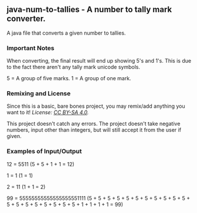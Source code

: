 ## java-num-to-tallies - A number to tally mark converter.
A java file that converts a given number to tallies.

### Important Notes
When converting, the final result will end up showing 5's and 1's. This is due to the fact there aren't any tally mark unicode symbols.

5 = A group of five marks.
1 = A group of one mark.

### Remixing and License
Since this is a basic, bare bones project, you may remix/add anything you want to it! <i>License: <a href="[url](https://creativecommons.org/licenses/by-sa/4.0/)">CC BY-SA 4.0</a>.</i>

This project doesn't catch any errors. The project doesn't take negative numbers, input other than integers, but will still accept it from the user if given.

### Examples of Input/Output
12 = 5511 (5 + 5 + 1 + 1 = 12)

1 = 1 (1 = 1)

2 = 11 (1 + 1 = 2)

99 = 55555555555555555551111 (5 + 5 + 5 + 5 + 5 + 5 + 5 + 5 + 5 + 5 + 5 + 5 + 5 + 5 + 5 + 5 + 5 + 5 + 5 + 1 + 1 + 1 + 1 = 99)
